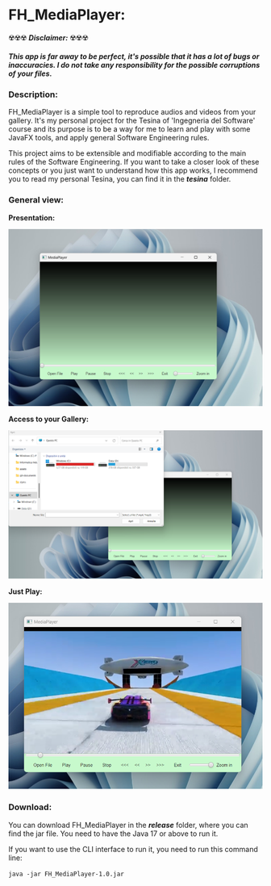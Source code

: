 # FH_MediaPlayer:

☢️☢️☢️ ***Disclaimer:*** ☢️☢️☢️ 

***This app is far away to be perfect, it's possible that it has a lot of bugs or inaccuracies. I do not take any responsibility for the possible corruptions of your files.***

### Description:

FH_MediaPlayer is a simple tool to reproduce audios and videos from your gallery. It's my personal project for the Tesina of 'Ingegneria del Software' course and its purpose is to be a way for me to learn and play
with some JavaFX tools, and apply general Software Engineering rules.

This project aims to be extensible and modifiable according to the main rules of the Software Engineering. If you want to take a closer look of these concepts or you just want to understand how this app works, I recommend you to read my personal Tesina, you can find it in the ***tesina*** folder.

### General view:

**Presentation:**

![main-view](src/main/resources/org/fillouh/fh_mediaplayer/Mediaplayer_1.png)

**Access to your Gallery:**

![open-file](src/main/resources/org/fillouh/fh_mediaplayer/Mediaplayer_2.png)

**Just Play:**

![play video](src/main/resources/org/fillouh/fh_mediaplayer/Mediaplayer_3.png)

### Download:
You can download FH_MediaPlayer in the ***release*** folder, where you can find the jar file. You need to have the Java 17 or above to run it.

If you want to use the CLI interface to run it, you need to run this command line:

`java -jar FH_MediaPlayer-1.0.jar`

